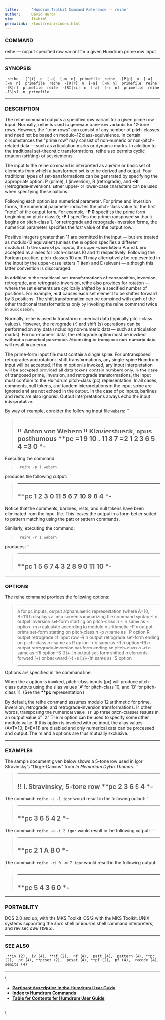 ```yaml
---
title:		'Humdrum Toolkit Command Reference -- reihe'
author:		David Huron
vim:		ft=html
permalink:	/tool/reihe/index.html
---
```



### COMMAND

<span class="tool">reihe</span> &mdash; output specified row variant for a given Humdrum prime row
input

------------------------------------------------------------------------

### SYNOPSIS

` reihe  -[I|i]  n  [-a]  [-m  n]  primefile  reihe  -[P|p]  n  [-a]  [-m  n]  primefile  reihe  -[R|r]  n  [-a]  [-m  n]  primefile  reihe  -[R|r]  primefile  reihe  -[RI|ri]  n  [-a]  [-m  n]  primefile  reihe  -[S|s]  n  primefile`

------------------------------------------------------------------------

### DESCRIPTION

The <span class="tool">reihe</span> command outputs a specified row variant for a given prime
row input. Normally, <span class="tool">reihe</span> is used to generate tone-row variants for
12-tone rows. However, the \"tone-rows\" can consist of any number of
pitch-classes and need not be based on modulo-12 class-equivalence. In
certain circumstances the \"prime row\" may consist of non-numeric or
non-pitch-related data &mdash; such as articulation marks or dynamic marks.
In addition to the traditional set-theoretic transformations, <span class="tool">reihe</span>
also permits cyclic rotation (shifting) of set elements.

The input to the <span class="tool">reihe</span> command is interpreted as a *prime* or basic
set of elements from which a transformed set is to be derived and
output. Four traditional types of set-transformations can be generated
by specifying the appropriate option: <span class="option">P</span> (prime), <span class="option">I</span>
(inversion), <span class="option">R</span> (retrograde), and **-RI** (retrograde-inversion).
Either upper- or lower-case characters can be used when specifying these
options.

Following each option is a numerical parameter. For prime and inversion
forms, the numerical parameter indicates the pitch-class value for the
first \"note\" of the output form. For example, **-P 0** specifies the
prime form beginning on pitch-class 0; **-P 1** specifies the prime
transposed so that it begins on pitch-class 1. For retrograde and
retrograde-inversion forms, the numerical parameter specifies the *last*
value of the output row.

Positive integers greater than 11 are permitted in the input &mdash; but are
treated as modulo-12 equivalent (unless the <span class="option">m</span> option specifies a
different modulus). In the case of <span class="rep">pc</span> inputs, the upper-case letters
A and B are accepted as aliases for pitch-classes 10 and 11
respectively. Following the Fortean practice, pitch-classes 10 and 11
may alternatively be represented in the input by the upper-case letters
T (ten) and E (eleven) &mdash; although this latter convention is
discouraged.

In addition to the traditional set-transformations of transposition,
inversion, retrograde, and retrograde-inversion, <span class="tool">reihe</span> also provides
for rotation &mdash; where the set elements are cyclically *shifted* by a
specified number of positions. For example, **-s 3** causes each set
element to be shifted forward by 3 positions. The shift transformation
can be combined with each of the other traditional transformations only
by invoking the <span class="tool">reihe</span> command twice in succession.

Normally, <span class="tool">reihe</span> is used to transform numerical data (typically
pitch-class values). However, the retrograde (<span class="option">r</span>) and shift (<span class="option">s</span>)
operations can be performed on any data (including non-numeric data &mdash;
such as articulation marks). For non-numeric data, the retrograde option
must be invoked without a numerical parameter. Attempting to transpose
non-numeric data will result in an error.

The prime-form input file must contain a single spine. For untransposed
retrogrades and rotational shift transformations, any single-spine
Humdrum input will be accepted. If the <span class="option">m</span> option is invoked, any
input interpretation will be accepted provided all data tokens contain
numbers only. In the case of tranposed prime, inversion, and retrograde
transformations, the input must conform to the Humdrum pitch-class
(<span class="rep">pc</span>) representation. In all cases, comments, null tokens, and tandem
interpretations in the input spine are ignored and are not echoed in the
output. In the case of <span class="rep">pc</span> inputs, barlines and rests are also
ignored. Output interpretations always echo the input interpretation.

By way of example, consider the following input file `webern`: ``

>   -----------------------------------
>   !! Anton von Webern
>   !! Klavierstueck, opus posthumous
>   \*\*pc
>   =1
>   9
>   10
>   .
>   11
>   8
>   7
>   =2
>   1
>   2
>   3
>   6
>   5
>   4
>   =3
>   0
>   \*-
>   -----------------------------------
>
Executing the command:

> ` reihe -p 1 webern`

produces the following output: ``

>   --------
>   \*\*pc
>   1
>   2
>   3
>   0
>   11
>   5
>   6
>   7
>   10
>   9
>   8
>   4
>   \*-
>   --------
>
Notice that the comments, barlines, rests, and null tokens have been
eliminated from the input file. This leaves the output in a form better
suited to pattern matching using the <span class="tool">patt</span> or <span class="tool">pattern</span> commands.

Similarly, executing the command:

> ` reihe -r 1 webern`

produces: ``

>   --------
>   \*\*pc
>   1
>   5
>   6
>   7
>   4
>   3
>   2
>   8
>   9
>   0
>   11
>   10
>   \*-
>   --------
>
------------------------------------------------------------------------

### OPTIONS

The <span class="tool">reihe</span> command provides the following options:

>   ------------------- --------------------------------------------------------------------------
>   <span class="option">a</span>              for <span class="rep">pc</span> inputs, output alphanumeric representation (where A=10, B=11)
>   <span class="option">h</span>              displays a help screen summarizing the command syntax
>   -I *n*              output inversion set-form starting on pitch-class *n*
>   -i *n*              same as -I option
>   -m *n*              calculate according to modulo *n* arithmetic
>   -P *n*              output prime set-form starting on pitch-class *n*
>   -p *n*              same as -P option
>   <span class="option">R</span>              output retrograde of input row
>   -R *n*              output retrograde set-form ending on pitch-class *n*
>   <span class="option">r</span>              same as <span class="option">R</span> option
>   -r *n*              same as -R *n* option
>   -RI *n*             output retrograde-inversion set-form ending on pitch-class *n*
>   -ri *n*             same as -RI option
>   -S \[*\\(+-*\]*n*   output set-form shifted *n* elements forward (+) or backward (-)
>   -s \[*\\(+-*\]n     same as -S option
>   ------------------- --------------------------------------------------------------------------
>
Options are specified in the command line.

When the <span class="option">a</span> option is invoked, pitch-class inputs (<span class="rep">pc</span>) will
produce pitch-class outputs using the alias values \`A\' for pitch-class
10, and \`B\' for pitch-class 11. (See the **\*\*pc** representation.)

By default, the <span class="tool">reihe</span> command assumes modulo 12 arithmetic for
prime, inversion, retrograde, and retrograde-inversion transformations.
In other words, transposing the numerical value \`11\' up three
pitch-classes results in an output value of \`2.\' The <span class="option">m</span> option can
be used to specify some other modulo value. If this option is invoked
with <span class="rep">pc</span> input, the alias values (A=T=10; B=E=11) are disabled and
only numerical data can be processed and output. The <span class="option">m</span> and <span class="option">a</span>
options are thus mutually exclusive.

------------------------------------------------------------------------

### EXAMPLES

The sample document given below shows a 5-tone row used in Igor
Stravinsky's \"Dirge-Canons\" from *In Memoriam Dylan Thomas.* ``

>   ------------------------------
>   !! I. Stravinsky, 5-tone row
>   \*\*pc
>   2
>   3
>   6
>   5
>   4
>   \*-
>   ------------------------------
>
The command: `reihe -s -1 igor` would result in the following output: ``

>   --------
>   \*\*pc
>   3
>   6
>   5
>   4
>   2
>   \*-
>   --------
>
The command: `reihe -a -i 2 igor` would result in the following output:
``

>   --------
>   \*\*pc
>   2
>   1
>   A
>   B
>   0
>   \*-
>   --------
>
The command: `reihe -ri 0 -m 7 igor` would result in the following
output: ``

>   --------
>   \*\*pc
>   5
>   4
>   3
>   6
>   0
>   \*-
>   --------
>
------------------------------------------------------------------------

### PORTABILITY

DOS 2.0 and up, with the MKS Toolkit. OS/2 with the MKS Toolkit. UNIX
systems supporting the *Korn* shell or *Bourne* shell command
interpreters, and revised *awk* (1985).

------------------------------------------------------------------------

### SEE ALSO

` **iv (2),  iv (4), **nf (2),  nf (4),  patt (4),  pattern (4), **pc (2),  pc (4), **pcset (2),  pcset (4), **pf (2),  pf (4),  recode (4),  semits (4)`

------------------------------------------------------------------------

\

-   [**Pertinent description in the Humdrum User
    Guide**](../guide34.html#The_reihe_Command)
-   [**Index to Humdrum Commands**](../commands.toc.html)
-   [**Table for Contents for Humdrum User Guide**](../guide.toc.html)

\
\
